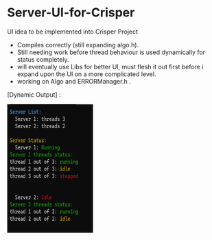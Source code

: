 # Server-UI-for-Crisper
UI idea to be implemented into Crisper Project

- Compiles correctly (still expanding algo.h).
- Still needing work before thread behaviour is used dynamically for status completely.
- will eventually use Libs for better UI, must flesh it out first before i expand upon the UI on a more complicated level.
- working on Algo and ERRORManager.h .
  
[Dynamic Output] :

<img src="https://github.com/indirectDirectEnumeration69/Server-Ui-for-Crisper/blob/main/ServerPi.png" width="200px" height="300px">
